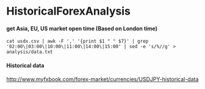 # HistoricalForexAnalysis

#### get Asia, EU, US market open time (Based on London time)
`cat usdx.csv | awk -F ',' '{print $1 " " $7}' | grep '02:00\|03:00\|10:00\|11:00\|14:00\|15:00' | sed -e 's/%//g' > analysis/data.txt`

#### Historical data
http://www.myfxbook.com/forex-market/currencies/USDJPY-historical-data
